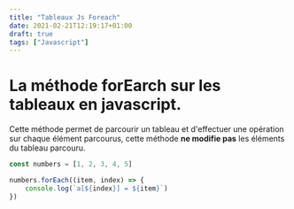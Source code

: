 ```yaml
---
title: "Tableaux Js Foreach"
date: 2021-02-21T12:19:17+01:00
draft: true
tags: ["Javascript"]
---
```


# La méthode forEarch sur les tableaux en javascript.

Cette méthode permet de parcourir un tableau et d'effectuer une opération sur chaque élément parcourus, cette méthode **ne modifie pas** les éléments du tableau parcouru.

<!--more-->

```js
const numbers = [1, 2, 3, 4, 5]

numbers.forEach((item, index) => {
    console.log(`a[${index}] = ${item}`)
})
```
